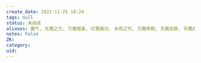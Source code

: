 ```yaml
---
create_date: 2022-11-25 18:24
tags: null
status: 未阅读 
aliases: 魔气, 天魔之力, 万魔噬身, 红雾蔽日, 永夜之咒, 万魔来朝, 天魔血脉, 天魔血, 残魂
notes: False
ZK: 
category: 
uid: 
---
```



